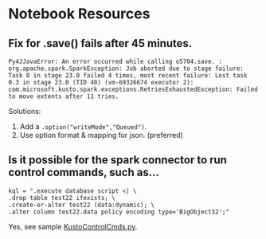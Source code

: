 # Notebook Resources

## Fix for .save() fails after 45 minutes. 
```
Py4JJavaError: An error occurred while calling o5704.save. : org.apache.spark.SparkException: Job aborted due to stage failure: Task 0 in stage 23.0 failed 4 times, most recent failure: Lost task 0.3 in stage 23.0 (TID 40) (vm-69326674 executor 2): com.microsoft.kusto.spark.exceptions.RetriesExhaustedException: Failed to move extents after 11 tries.
```
Solutions:
1. Add a `.option("writeMode","Queued")`.
2. Use option format & mapping for json. (preferred)


## Is it possible for the spark connector to run control commands, such as...
```
kql = ".execute database script <| \
.drop table test22 ifexists; \
.create-or-alter test22 (data:dynamic); \
.alter column test22.data policy encoding type='BigObject32';"
```
Yes, see sample [KustoControlCmds.py](KustoControlCmds.py).
